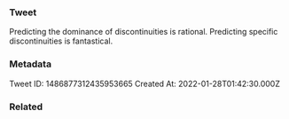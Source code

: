 ### Tweet
Predicting the dominance of discontinuities is rational. Predicting specific discontinuities is fantastical.

### Metadata
Tweet ID: 1486877312435953665
Created At: 2022-01-28T01:42:30.000Z

### Related

